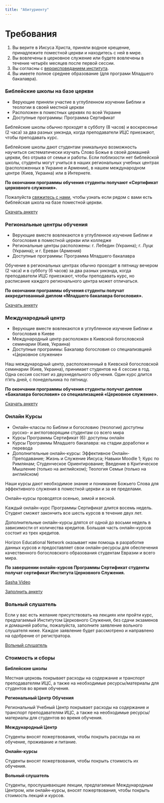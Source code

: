 ```yaml
---
title: "Абитуриенту"
---
```

# Требования

1. Вы верите в Иисуса Христа, приняли водное
    крещение, принадлежите поместной
    церкви и находитесь с
    ней в мире.
2. Вы вовлечены в церковное служение или будете вовлечены в течение четырёх
    месяцев после первой сессии.
3. Вы согласны с [вероисповеданием института](/documents/kratkoe-ispovedanie.pdf).
4. Вы имеете полное среднее образование
    (для програми Младшего бакалавра).

### Библейские школы на базе церкви

- Верующие приняли участие
    в углубленном изучении Библии и теологии в своей местной церкви
- Расположен в поместных
    церквях по всей Украине
- Доступные программы:
    Программа Сертификат

Библейские школы обычно проходят
в субботу (8 часов) и воскресенье (2 часа)
за два
разных уикэнда, когда преподаватели ИЦС приезжают, чтобы преподавать курс.

Библейские школы дают студентам уникальную
возможность научиться систематически изучать Слово Божье в своей домашней
церкви, без отрыва от семьи и работы. Если поблизости нет библейской школы,
студенты могут учиться в наших региональных учебных центрах (расположенных в
Украине и Армении), в нашем международном центре (Киев, Украина) или в
Интернете.

**По окончании программы
обучения
студенты получают
«Сертификат
церковного
служения».**

Пожалуйста <a href="/ru/contact.html">свяжитесь с нами</a>, чтобы узнать если рядом с вами есть библейская школа на базе поместной церкви.

<a class="button is-info" target="_blank" href="/documents/application.pdf">Скачать анкету</a>

### Региональные центры обучения

- Верующие вместе вовлекаются в углубленное изучение Библии и богословия в
    поместной церкви или колледже
- Региональные центры расположены: г. Лебедин (Украина); г. Луцк (Украина); и
    г. Ереван (Армения)
- Доступные программы: Программа Младшего бакалавра

Обучение в региональных центрах обычно проходит в пятницу
вечером (2 часа) и в субботу (6 часов) за два разных уикэнда, когда
преподаватели ИЦС приезжают, чтобы преподавать курс, но расписание каждого
регионального центра может отличаться.

**По окончании программы обучения студенты получат
аккредитованный диплом «Младшего бакалавра богословия».**

<a class="button is-info" target="_blank" href="/documents/application.pdf">Скачать анкету</a>

### Международный центр

- Верующие вместе вовлекаются в углубленное изучение Библии и богословия в
    Киеве
- Международный центр расположен в Киевской богословской семинарии
    (Киев, Украина)
- Доступные программы: Бакалавр богословия со специализвцией «Церковное
    служение»

Наш международный центр, расположеннный в Киевской
богословской семинарии (Киев, Украина), принимает студентов на 4 сессии в год.
Одна сессия состоит из двухнедельного обучения. Один курс длится п’ять дней, с
понедельника по пятницу.

**По окончании программы обучения студенты получат
диплом «Бакалавра богословия» со специализацией
«Церковное служение».**

<a class="button is-info" target="_blank" href="/documents/application.pdf">Скачать анкету</a>

### Онлайн Курсы

- Онлайн-классы по Библии и богословию (теологии) доступны русско- и
    англоговорящим студентам со всего мира
- Курсы Программы Сертификат (6): доступны онлайн
- Курсы Программы Младшего бакалавра: на стадии доработки и перевода
- Дополнительные онлайн-курсы: Эффективное Онлайн-Преподавание; Жизнь и
    Служение Иисуса; Навыки Moodle 1; Курс по Римлянам; Студенческое
    Ориентирование; Введение в Критическое Мышление (только на английском);
    Теология Семьи (только на английском)

Наши курсы дают необходимое знание и понимание
Божьего Слова для эффективного служения в поместной церкви и за ее пределами.

Онлайн-курсы проводятся осенью, зимой и весной.

Каждый онлайн-курс Программы Сертификат длится
восемь недель. Студент сможет закончить все шесть курсов в течение двух лет.

Дополнительные онлайн-курсы длятся от одной до
восьми недель в зависимости от количества кредитов. Большая часть онлайн-курсов
состоит из трех кредитов.

Horizon Educational Network оказывает нам
помощь в разработке данных курсов и предоставляет свои онлайн-ресурсы для
обеспечения качественного богословского образования студентам Евразии и всего
мира.

**По завершении онлайн-курсов Программы Сертификат студенты получат сертификат Института Церковного Служения.**

[Sasha Video](https://youtu.be/O27E8cMx2Bw)

<a class="button is-info" target="_blank" href="https://docs.google.com/forms/d/e/1FAIpQLSdShM0M6drZnBUYKFkRzPEv4KULaWHQVJ_3tZgIBQDjnazOhA/viewform">Заполнить анкету</a>

### Вольный слушатель

Если у вас есть желание присутствовать на
лекциях или пройти курс, предлагаемый Институтом Церковного Служения, без сдачи
экзаменов и домашней работы, пожалуйста, заполните заявление вольного слушателя
ниже. Каждое заявление будет рассмотрено и направлено на одобрение от
регистратора.

<a class="button" target="_blank" href="https://docs.google.com/forms/d/e/1FAIpQLSdkVE6ZTH4X8sJLUiXIpYx8b6ZC6k4PbeDQWrqWw5tQGTnsxA/viewform">Вольный слушатель</a>

### **Стоимость и сборы**

**Библейские школы**

Местная церковь покрывает расходы на содержание
и транспорт преподавателям ИЦС, а также на необходимые
ресурсы/материалы для студентов во время обучения.

**Региональный Центр Обучения**

Региональный Учебный Центр покрывает расходы на
содержание и транспорт преподавателям ИЦС, а также на необходимые
ресурсы/материалы для студентов во время обучения.

**Международный Центр**

Студенты вносят пожертвования, чтобы
покрыть расходы на их обучение, проживание и питание.

**Онлайн-курсы**

Студенты вносят пожертвования, чтобы
покрыть стоимость их обучения.

**Вольный слушатель**

Студенты, прослушивающие лекции, предлагаемые
Международным Центром, или онлайн-курсы, вносят пожертвования, чтобы
покрыть стоимость лекций и курсов.

